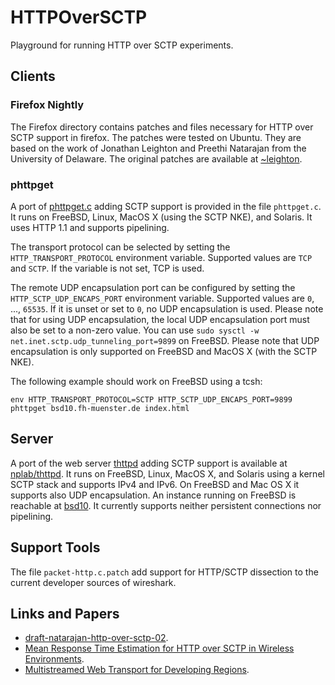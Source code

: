 # HTTPOverSCTP

Playground for running HTTP over SCTP experiments.

## Clients

### Firefox Nightly
The Firefox directory contains patches and files necessary for HTTP over SCTP support in firefox.
The patches were tested on Ubuntu.
They are based on the work of Jonathan Leighton and Preethi Natarajan from the University of Delaware.
The original patches are available at [~leighton](https://www.eecis.udel.edu/~leighton/firefox.html).

### phttpget
A port of [phttpget.c](http://svnweb.freebsd.org/base/head/usr.sbin/portsnap/phttpget/phttpget.c)
adding SCTP support is provided in the file `phttpget.c`.
It runs on FreeBSD, Linux, MacOS X (using the SCTP NKE), and Solaris. It uses HTTP 1.1 and supports pipelining.

The transport protocol can be selected by setting the `HTTP_TRANSPORT_PROTOCOL` environment variable.
Supported values are `TCP` and `SCTP`. If the variable is not set, TCP is used.

The remote UDP encapsulation port can be configured by setting the `HTTP_SCTP_UDP_ENCAPS_PORT` environment
variable. Supported values are `0`, ..., `65535`. If it is unset or set to `0`, no UDP encapsulation
is used. Please note that for using UDP encapsulation, the local UDP encapsulation port must also be set
to a non-zero value. You can use `sudo sysctl -w net.inet.sctp.udp_tunneling_port=9899` on FreeBSD.
Please note that UDP encapsulation is only supported on FreeBSD and MacOS X (with the SCTP NKE).

The following example should work on FreeBSD using a tcsh:
```
env HTTP_TRANSPORT_PROTOCOL=SCTP HTTP_SCTP_UDP_ENCAPS_PORT=9899 phttpget bsd10.fh-muenster.de index.html
```

## Server

A port of the web server [thttpd](http://acme.com/software/thttpd/) adding SCTP support
is available at [nplab/thttpd](https://github.com/nplab/thttpd). It runs on FreeBSD,
Linux, MacOS X, and Solaris using a kernel SCTP stack and supports IPv4 and IPv6.
On FreeBSD and Mac OS X it supports also UDP encapsulation.
An instance running on FreeBSD is reachable at [bsd10](http://bsd10.fh-muenster.de).
It currently supports neither persistent connections nor pipelining.

## Support Tools

The file `packet-http.c.patch` add support for HTTP/SCTP dissection to the current developer
sources of wireshark.

## Links and Papers

* [draft-natarajan-http-over-sctp-02](https://tools.ietf.org/html/draft-natarajan-http-over-sctp-02).
* [Mean Response Time Estimation for HTTP over SCTP in Wireless Environments](http://cs.ou.edu/~netlab/Pub/HTTP-over-SCTP-ICC06.pdf).
* [Multistreamed Web Transport for Developing Regions](http://www.dritte.org/nsdr08/files/papers/s4p2.pdf).

